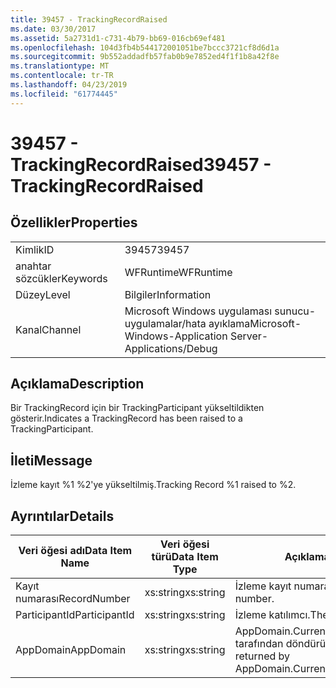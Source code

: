 ```yaml
---
title: 39457 - TrackingRecordRaised
ms.date: 03/30/2017
ms.assetid: 5a2731d1-c731-4b79-bb69-016cb69ef481
ms.openlocfilehash: 104d3fb4b544172001051be7bccc3721cf8d6d1a
ms.sourcegitcommit: 9b552addadfb57fab0b9e7852ed4f1f1b8a42f8e
ms.translationtype: MT
ms.contentlocale: tr-TR
ms.lasthandoff: 04/23/2019
ms.locfileid: "61774445"
---
```

# <a name="39457---trackingrecordraised"></a><span data-ttu-id="731bc-102">39457 - TrackingRecordRaised</span><span class="sxs-lookup"><span data-stu-id="731bc-102">39457 - TrackingRecordRaised</span></span>
## <a name="properties"></a><span data-ttu-id="731bc-103">Özellikler</span><span class="sxs-lookup"><span data-stu-id="731bc-103">Properties</span></span>  
  
|||  
|-|-|  
|<span data-ttu-id="731bc-104">Kimlik</span><span class="sxs-lookup"><span data-stu-id="731bc-104">ID</span></span>|<span data-ttu-id="731bc-105">39457</span><span class="sxs-lookup"><span data-stu-id="731bc-105">39457</span></span>|  
|<span data-ttu-id="731bc-106">anahtar sözcükler</span><span class="sxs-lookup"><span data-stu-id="731bc-106">Keywords</span></span>|<span data-ttu-id="731bc-107">WFRuntime</span><span class="sxs-lookup"><span data-stu-id="731bc-107">WFRuntime</span></span>|  
|<span data-ttu-id="731bc-108">Düzey</span><span class="sxs-lookup"><span data-stu-id="731bc-108">Level</span></span>|<span data-ttu-id="731bc-109">Bilgiler</span><span class="sxs-lookup"><span data-stu-id="731bc-109">Information</span></span>|  
|<span data-ttu-id="731bc-110">Kanal</span><span class="sxs-lookup"><span data-stu-id="731bc-110">Channel</span></span>|<span data-ttu-id="731bc-111">Microsoft Windows uygulaması sunucu-uygulamalar/hata ayıklama</span><span class="sxs-lookup"><span data-stu-id="731bc-111">Microsoft-Windows-Application Server-Applications/Debug</span></span>|  
  
## <a name="description"></a><span data-ttu-id="731bc-112">Açıklama</span><span class="sxs-lookup"><span data-stu-id="731bc-112">Description</span></span>  
 <span data-ttu-id="731bc-113">Bir TrackingRecord için bir TrackingParticipant yükseltildikten gösterir.</span><span class="sxs-lookup"><span data-stu-id="731bc-113">Indicates a TrackingRecord has been raised to a TrackingParticipant.</span></span>  
  
## <a name="message"></a><span data-ttu-id="731bc-114">İleti</span><span class="sxs-lookup"><span data-stu-id="731bc-114">Message</span></span>  
 <span data-ttu-id="731bc-115">İzleme kayıt %1 %2'ye yükseltilmiş.</span><span class="sxs-lookup"><span data-stu-id="731bc-115">Tracking Record %1 raised to %2.</span></span>  
  
## <a name="details"></a><span data-ttu-id="731bc-116">Ayrıntılar</span><span class="sxs-lookup"><span data-stu-id="731bc-116">Details</span></span>  
  
|<span data-ttu-id="731bc-117">Veri öğesi adı</span><span class="sxs-lookup"><span data-stu-id="731bc-117">Data Item Name</span></span>|<span data-ttu-id="731bc-118">Veri öğesi türü</span><span class="sxs-lookup"><span data-stu-id="731bc-118">Data Item Type</span></span>|<span data-ttu-id="731bc-119">Açıklama</span><span class="sxs-lookup"><span data-stu-id="731bc-119">Description</span></span>|  
|--------------------|--------------------|-----------------|  
|<span data-ttu-id="731bc-120">Kayıt numarası</span><span class="sxs-lookup"><span data-stu-id="731bc-120">RecordNumber</span></span>|<span data-ttu-id="731bc-121">xs:string</span><span class="sxs-lookup"><span data-stu-id="731bc-121">xs:string</span></span>|<span data-ttu-id="731bc-122">İzleme kayıt numarası.</span><span class="sxs-lookup"><span data-stu-id="731bc-122">The tracking record number.</span></span>|  
|<span data-ttu-id="731bc-123">ParticipantId</span><span class="sxs-lookup"><span data-stu-id="731bc-123">ParticipantId</span></span>|<span data-ttu-id="731bc-124">xs:string</span><span class="sxs-lookup"><span data-stu-id="731bc-124">xs:string</span></span>|<span data-ttu-id="731bc-125">İzleme katılımcı.</span><span class="sxs-lookup"><span data-stu-id="731bc-125">The tracking participant.</span></span>|  
|<span data-ttu-id="731bc-126">AppDomain</span><span class="sxs-lookup"><span data-stu-id="731bc-126">AppDomain</span></span>|<span data-ttu-id="731bc-127">xs:string</span><span class="sxs-lookup"><span data-stu-id="731bc-127">xs:string</span></span>|<span data-ttu-id="731bc-128">AppDomain.CurrentDomain.FriendlyName tarafından döndürülen dize.</span><span class="sxs-lookup"><span data-stu-id="731bc-128">The string returned by AppDomain.CurrentDomain.FriendlyName.</span></span>|

